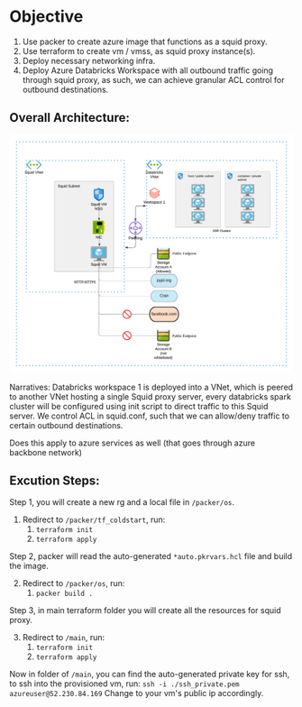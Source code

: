 # Objective
1. Use packer to create azure image that functions as a squid proxy.
2. Use terraform to create vm / vmss, as squid proxy instance(s).
3. Deploy necessary networking infra.
4. Deploy Azure Databricks Workspace with all outbound traffic going through squid proxy, as such, we can achieve granular ACL control for outbound destinations.

## Overall Architecture:
![alt text](../charts/adb-squid-proxy.png?raw=true)

Narratives: Databricks workspace 1 is deployed into a VNet, which is peered to another VNet hosting a single Squid proxy server, every databricks spark cluster will be configured using init script to direct traffic to this Squid server. We control ACL in squid.conf, such that we can allow/deny traffic to certain outbound destinations. 

Does this apply to azure services as well (that goes through azure backbone network)


## Excution Steps:
Step 1, you will create a new rg and a local file in `/packer/os`.

1. Redirect to `/packer/tf_coldstart`, run:
   1. `terraform init`
   2. `terraform apply`

Step 2, packer will read the auto-generated `*auto.pkrvars.hcl` file and build the image.

2. Redirect to `/packer/os`, run:
   1. `packer build .`
   
Step 3, in main terraform folder you will create all the resources for squid proxy.

3. Redirect to `/main`, run:
   1. `terraform init`
   2. `terraform apply`

Now in folder of `/main`, you can find the auto-generated private key for ssh, to ssh into the provisioned vm, run:
`ssh -i ./ssh_private.pem azureuser@52.230.84.169`
Change to your vm's public ip accordingly.